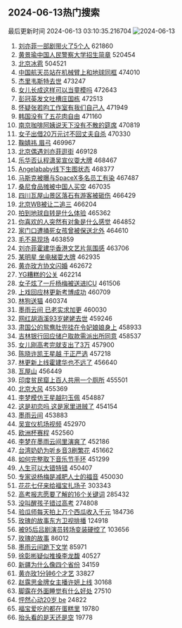 ## 2024-06-13热门搜索 
最后更新时间 2024-06-13 03:10:35.216704 
![2024-06-13](https://imgs-storage.s3.us-east-005.backblazeb2.com/20240613/2024-06-13.png?versionId=4_z8fbbed132d73df8689c40f13_f101a5086a9c3f30f_d20240612_m191035_c005_v0501010_t0011_u01718219435148) 
1. [刘亦菲一部剧带火了5个人](https://s.weibo.com/weibo?q=%23%E5%88%98%E4%BA%A6%E8%8F%B2%E4%B8%80%E9%83%A8%E5%89%A7%E5%B8%A6%E7%81%AB%E4%BA%865%E4%B8%AA%E4%BA%BA%23&t=31&band_rank=1&Refer=top) 621860
1. [黄景瑜中国人民警察大学招生简章](https://s.weibo.com/weibo?q=%23%E9%BB%84%E6%99%AF%E7%91%9C%E4%B8%AD%E5%9B%BD%E4%BA%BA%E6%B0%91%E8%AD%A6%E5%AF%9F%E5%A4%A7%E5%AD%A6%E6%8B%9B%E7%94%9F%E7%AE%80%E7%AB%A0%23&t=31&band_rank=8&Refer=top) 520454
1. [北京冰雹](https://s.weibo.com/weibo?q=%E5%8C%97%E4%BA%AC%E5%86%B0%E9%9B%B9&t=31&band_rank=2&Refer=top) 504521
1. [中国航天员站在机械臂上和地球同框](https://s.weibo.com/weibo?q=%23%E4%B8%AD%E5%9B%BD%E8%88%AA%E5%A4%A9%E5%91%98%E7%AB%99%E5%9C%A8%E6%9C%BA%E6%A2%B0%E8%87%82%E4%B8%8A%E5%92%8C%E5%9C%B0%E7%90%83%E5%90%8C%E6%A1%86%23&t=31&band_rank=3&Refer=top) 474010
1. [杰里韦斯特去世](https://s.weibo.com/weibo?q=%23%E6%9D%B0%E9%87%8C%E9%9F%A6%E6%96%AF%E7%89%B9%E5%8E%BB%E4%B8%96%23&t=31&band_rank=4&Refer=top) 473247
1. [女儿长成这样可以当童模吗](https://s.weibo.com/weibo?q=%23%E5%A5%B3%E5%84%BF%E9%95%BF%E6%88%90%E8%BF%99%E6%A0%B7%E5%8F%AF%E4%BB%A5%E5%BD%93%E7%AB%A5%E6%A8%A1%E5%90%97%23&t=31&band_rank=6&Refer=top) 472643
1. [彭冠英发文吐槽庄国栋](https://s.weibo.com/weibo?q=%23%E5%BD%AD%E5%86%A0%E8%8B%B1%E5%8F%91%E6%96%87%E5%90%90%E6%A7%BD%E5%BA%84%E5%9B%BD%E6%A0%8B%23&t=31&band_rank=5&Refer=top) 472513
1. [怀疑张若昀工作室有我们自己人](https://s.weibo.com/weibo?q=%E6%80%80%E7%96%91%E5%BC%A0%E8%8B%A5%E6%98%80%E5%B7%A5%E4%BD%9C%E5%AE%A4%E6%9C%89%E6%88%91%E4%BB%AC%E8%87%AA%E5%B7%B1%E4%BA%BA&t=31&band_rank=7&Refer=top) 471949
1. [韩国没有了五花肉自由](https://s.weibo.com/weibo?q=%23%E9%9F%A9%E5%9B%BD%E6%B2%A1%E6%9C%89%E4%BA%86%E4%BA%94%E8%8A%B1%E8%82%89%E8%87%AA%E7%94%B1%23&t=31&band_rank=9&Refer=top) 471160
1. [南京咖啡阿姨说天下没有不散的筵席](https://s.weibo.com/weibo?q=%23%E5%8D%97%E4%BA%AC%E5%92%96%E5%95%A1%E9%98%BF%E5%A7%A8%E8%AF%B4%E5%A4%A9%E4%B8%8B%E6%B2%A1%E6%9C%89%E4%B8%8D%E6%95%A3%E7%9A%84%E7%AD%B5%E5%B8%AD%23&t=31&band_rank=10&Refer=top) 470819
1. [女子出借20万元讨不回丈夫自杀](https://s.weibo.com/weibo?q=%23%E5%A5%B3%E5%AD%90%E5%87%BA%E5%80%9F20%E4%B8%87%E5%85%83%E8%AE%A8%E4%B8%8D%E5%9B%9E%E4%B8%88%E5%A4%AB%E8%87%AA%E6%9D%80%23&t=31&band_rank=12&Refer=top) 470330
1. [鞠婧祎 眉弓](https://s.weibo.com/weibo?q=%E9%9E%A0%E5%A9%A7%E7%A5%8E%20%E7%9C%89%E5%BC%93&t=31&band_rank=13&Refer=top) 469967
1. [北京偶遇刘亦菲逛街](https://s.weibo.com/weibo?q=%23%E5%8C%97%E4%BA%AC%E5%81%B6%E9%81%87%E5%88%98%E4%BA%A6%E8%8F%B2%E9%80%9B%E8%A1%97%23&t=31&band_rank=14&Refer=top) 469128
1. [乐华否认程潇吴宣仪耍大牌](https://s.weibo.com/weibo?q=%23%E4%B9%90%E5%8D%8E%E5%90%A6%E8%AE%A4%E7%A8%8B%E6%BD%87%E5%90%B4%E5%AE%A3%E4%BB%AA%E8%80%8D%E5%A4%A7%E7%89%8C%23&t=31&band_rank=15&Refer=top) 468467
1. [Angelababy线下生图状态](https://s.weibo.com/weibo?q=%23Angelababy%E7%BA%BF%E4%B8%8B%E7%94%9F%E5%9B%BE%E7%8A%B6%E6%80%81%23&t=31&band_rank=16&Refer=top) 468377
1. [马斯克被曝与SpaceX多名员工有染](https://s.weibo.com/weibo?q=%23%E9%A9%AC%E6%96%AF%E5%85%8B%E8%A2%AB%E6%9B%9D%E4%B8%8ESpaceX%E5%A4%9A%E5%90%8D%E5%91%98%E5%B7%A5%E6%9C%89%E6%9F%93%23&t=31&band_rank=18&Refer=top) 467487
1. [桑尼食品摊被中国人买空](https://s.weibo.com/weibo?q=%23%E6%A1%91%E5%B0%BC%E9%A3%9F%E5%93%81%E6%91%8A%E8%A2%AB%E4%B8%AD%E5%9B%BD%E4%BA%BA%E4%B9%B0%E7%A9%BA%23&t=31&band_rank=17&Refer=top) 467035
1. [四川瓦屋山景区落石有游客被砸伤](https://s.weibo.com/weibo?q=%23%E5%9B%9B%E5%B7%9D%E7%93%A6%E5%B1%8B%E5%B1%B1%E6%99%AF%E5%8C%BA%E8%90%BD%E7%9F%B3%E6%9C%89%E6%B8%B8%E5%AE%A2%E8%A2%AB%E7%A0%B8%E4%BC%A4%23&t=31&band_rank=33&Refer=top) 466429
1. [北京WB被让二追三](https://s.weibo.com/weibo?q=%E5%8C%97%E4%BA%ACWB%E8%A2%AB%E8%AE%A9%E4%BA%8C%E8%BF%BD%E4%B8%89&t=31&band_rank=20&Refer=top) 466204
1. [拍到地球自转是什么体验](https://s.weibo.com/weibo?q=%E6%8B%8D%E5%88%B0%E5%9C%B0%E7%90%83%E8%87%AA%E8%BD%AC%E6%98%AF%E4%BB%80%E4%B9%88%E4%BD%93%E9%AA%8C&t=31&band_rank=19&Refer=top) 465362
1. [你喜欢的人突然有对象是什么感觉](https://s.weibo.com/weibo?q=%23%E4%BD%A0%E5%96%9C%E6%AC%A2%E7%9A%84%E4%BA%BA%E7%AA%81%E7%84%B6%E6%9C%89%E5%AF%B9%E8%B1%A1%E6%98%AF%E4%BB%80%E4%B9%88%E6%84%9F%E8%A7%89%23&t=31&band_rank=21&Refer=top) 464852
1. [家门口遭捅死女孩曾被保送北外](https://s.weibo.com/weibo?q=%23%E5%AE%B6%E9%97%A8%E5%8F%A3%E9%81%AD%E6%8D%85%E6%AD%BB%E5%A5%B3%E5%AD%A9%E6%9B%BE%E8%A2%AB%E4%BF%9D%E9%80%81%E5%8C%97%E5%A4%96%23&t=31&band_rank=22&Refer=top) 464610
1. [毛不易现场](https://s.weibo.com/weibo?q=%E6%AF%9B%E4%B8%8D%E6%98%93%E7%8E%B0%E5%9C%BA&t=31&band_rank=23&Refer=top) 463859
1. [刘亦菲霍建华香港文艺片氛围感](https://s.weibo.com/weibo?q=%23%E5%88%98%E4%BA%A6%E8%8F%B2%E9%9C%8D%E5%BB%BA%E5%8D%8E%E9%A6%99%E6%B8%AF%E6%96%87%E8%89%BA%E7%89%87%E6%B0%9B%E5%9B%B4%E6%84%9F%23&t=31&band_rank=27&Refer=top) 463706
1. [某明星 坐电梯耍大牌](https://s.weibo.com/weibo?q=%E6%9F%90%E6%98%8E%E6%98%9F%20%E5%9D%90%E7%94%B5%E6%A2%AF%E8%80%8D%E5%A4%A7%E7%89%8C&t=31&band_rank=29&Refer=top) 462935
1. [黄亦玫方协文闪婚](https://s.weibo.com/weibo?q=%23%E9%BB%84%E4%BA%A6%E7%8E%AB%E6%96%B9%E5%8D%8F%E6%96%87%E9%97%AA%E5%A9%9A%23&t=31&band_rank=24&Refer=top) 462672
1. [YG糟糕的公关](https://s.weibo.com/weibo?q=%23YG%E7%B3%9F%E7%B3%95%E7%9A%84%E5%85%AC%E5%85%B3%23&t=31&band_rank=26&Refer=top) 462214
1. [女子炫了一斤杨梅被送进ICU](https://s.weibo.com/weibo?q=%23%E5%A5%B3%E5%AD%90%E7%82%AB%E4%BA%86%E4%B8%80%E6%96%A4%E6%9D%A8%E6%A2%85%E8%A2%AB%E9%80%81%E8%BF%9BICU%23&t=31&band_rank=25&Refer=top) 461506
1. [上戏回应林更新考博成功](https://s.weibo.com/weibo?q=%23%E4%B8%8A%E6%88%8F%E5%9B%9E%E5%BA%94%E6%9E%97%E6%9B%B4%E6%96%B0%E8%80%83%E5%8D%9A%E6%88%90%E5%8A%9F%23&t=31&band_rank=31&Refer=top) 460709
1. [林狗送猫](https://s.weibo.com/weibo?q=%23%E6%9E%97%E7%8B%97%E9%80%81%E7%8C%AB%23&t=31&band_rank=28&Refer=top) 460374
1. [墨雨云间 已老实求加更](https://s.weibo.com/weibo?q=%E5%A2%A8%E9%9B%A8%E4%BA%91%E9%97%B4%20%E5%B7%B2%E8%80%81%E5%AE%9E%E6%B1%82%E5%8A%A0%E6%9B%B4&t=31&band_rank=34&Refer=top) 460030
1. [网红胡涵溪93岁姥姥去世](https://s.weibo.com/weibo?q=%23%E7%BD%91%E7%BA%A2%E8%83%A1%E6%B6%B5%E6%BA%AA93%E5%B2%81%E5%A7%A5%E5%A7%A5%E5%8E%BB%E4%B8%96%23&t=31&band_rank=32&Refer=top) 459246
1. [肃国公的鸳鸯肚兜挂在令妃娘娘身上](https://s.weibo.com/weibo?q=%23%E8%82%83%E5%9B%BD%E5%85%AC%E7%9A%84%E9%B8%B3%E9%B8%AF%E8%82%9A%E5%85%9C%E6%8C%82%E5%9C%A8%E4%BB%A4%E5%A6%83%E5%A8%98%E5%A8%98%E8%BA%AB%E4%B8%8A%23&t=31&band_rank=44&Refer=top) 458933
1. [吉林银行回应储户取款需派出所同意](https://s.weibo.com/weibo?q=%23%E5%90%89%E6%9E%97%E9%93%B6%E8%A1%8C%E5%9B%9E%E5%BA%94%E5%82%A8%E6%88%B7%E5%8F%96%E6%AC%BE%E9%9C%80%E6%B4%BE%E5%87%BA%E6%89%80%E5%90%8C%E6%84%8F%23&t=31&band_rank=45&Refer=top) 458537
1. [女儿刚高考完就支出了3万](https://s.weibo.com/weibo?q=%23%E5%A5%B3%E5%84%BF%E5%88%9A%E9%AB%98%E8%80%83%E5%AE%8C%E5%B0%B1%E6%94%AF%E5%87%BA%E4%BA%863%E4%B8%87%23&t=31&band_rank=39&Refer=top) 457900
1. [陈晓许凯王星越 于正严选](https://s.weibo.com/weibo?q=%E9%99%88%E6%99%93%E8%AE%B8%E5%87%AF%E7%8E%8B%E6%98%9F%E8%B6%8A%20%E4%BA%8E%E6%AD%A3%E4%B8%A5%E9%80%89&t=31&band_rank=38&Refer=top) 457218
1. [林更新上线霍建华也不远了](https://s.weibo.com/weibo?q=%23%E6%9E%97%E6%9B%B4%E6%96%B0%E4%B8%8A%E7%BA%BF%E9%9C%8D%E5%BB%BA%E5%8D%8E%E4%B9%9F%E4%B8%8D%E8%BF%9C%E4%BA%86%23&t=31&band_rank=36&Refer=top) 456640
1. [瓦屋山](https://s.weibo.com/weibo?q=%E7%93%A6%E5%B1%8B%E5%B1%B1&t=31&band_rank=40&Refer=top) 456449
1. [印度贫民窟上百人共用一个厕所](https://s.weibo.com/weibo?q=%23%E5%8D%B0%E5%BA%A6%E8%B4%AB%E6%B0%91%E7%AA%9F%E4%B8%8A%E7%99%BE%E4%BA%BA%E5%85%B1%E7%94%A8%E4%B8%80%E4%B8%AA%E5%8E%95%E6%89%80%23&t=31&band_rank=35&Refer=top) 455501
1. [北京大风](https://s.weibo.com/weibo?q=%E5%8C%97%E4%BA%AC%E5%A4%A7%E9%A3%8E&t=31&band_rank=30&Refer=top) 455369
1. [李梦模仿王星越叼玉佩](https://s.weibo.com/weibo?q=%23%E6%9D%8E%E6%A2%A6%E6%A8%A1%E4%BB%BF%E7%8E%8B%E6%98%9F%E8%B6%8A%E5%8F%BC%E7%8E%89%E4%BD%A9%23&t=31&band_rank=32&Refer=top) 454887
1. [这是初恋吗 这是家里进贼了](https://s.weibo.com/weibo?q=%E8%BF%99%E6%98%AF%E5%88%9D%E6%81%8B%E5%90%97%20%E8%BF%99%E6%98%AF%E5%AE%B6%E9%87%8C%E8%BF%9B%E8%B4%BC%E4%BA%86&t=31&band_rank=37&Refer=top) 454154
1. [墨雨云间](https://s.weibo.com/weibo?q=%E5%A2%A8%E9%9B%A8%E4%BA%91%E9%97%B4&t=31&band_rank=46&Refer=top) 453883
1. [吴宣仪机场视频](https://s.weibo.com/weibo?q=%E5%90%B4%E5%AE%A3%E4%BB%AA%E6%9C%BA%E5%9C%BA%E8%A7%86%E9%A2%91&t=31&band_rank=43&Refer=top) 452970
1. [欧洲杯赛程](https://s.weibo.com/weibo?q=%E6%AC%A7%E6%B4%B2%E6%9D%AF%E8%B5%9B%E7%A8%8B&t=31&band_rank=47&Refer=top) 452560
1. [李梦在墨雨云间里演爽了](https://s.weibo.com/weibo?q=%E6%9D%8E%E6%A2%A6%E5%9C%A8%E5%A2%A8%E9%9B%A8%E4%BA%91%E9%97%B4%E9%87%8C%E6%BC%94%E7%88%BD%E4%BA%86&t=31&band_rank=42&Refer=top) 452186
1. [台湾奶奶为听乡音3刷繁花](https://s.weibo.com/weibo?q=%23%E5%8F%B0%E6%B9%BE%E5%A5%B6%E5%A5%B6%E4%B8%BA%E5%90%AC%E4%B9%A1%E9%9F%B33%E5%88%B7%E7%B9%81%E8%8A%B1%23&t=31&band_rank=48&Refer=top) 451662
1. [如何完整取下音乐节手环](https://s.weibo.com/weibo?q=%E5%A6%82%E4%BD%95%E5%AE%8C%E6%95%B4%E5%8F%96%E4%B8%8B%E9%9F%B3%E4%B9%90%E8%8A%82%E6%89%8B%E7%8E%AF&t=31&band_rank=49&Refer=top) 451299
1. [人生可以大错特错](https://s.weibo.com/weibo?q=%E4%BA%BA%E7%94%9F%E5%8F%AF%E4%BB%A5%E5%A4%A7%E9%94%99%E7%89%B9%E9%94%99&t=31&band_rank=50&Refer=top) 450407
1. [专家说杨梅是减肥人士的福音](https://s.weibo.com/weibo?q=%23%E4%B8%93%E5%AE%B6%E8%AF%B4%E6%9D%A8%E6%A2%85%E6%98%AF%E5%87%8F%E8%82%A5%E4%BA%BA%E5%A3%AB%E7%9A%84%E7%A6%8F%E9%9F%B3%23&t=31&band_rank=50&Refer=top) 450030
1. [花花七仔来给福宝扎场子](https://s.weibo.com/weibo?q=%23%E8%8A%B1%E8%8A%B1%E4%B8%83%E4%BB%94%E6%9D%A5%E7%BB%99%E7%A6%8F%E5%AE%9D%E6%89%8E%E5%9C%BA%E5%AD%90%23&t=31&band_rank=10&Refer=top) 303343
1. [高考报志愿要了解的16个关键词](https://s.weibo.com/weibo?q=%23%E9%AB%98%E8%80%83%E6%8A%A5%E5%BF%97%E6%84%BF%E8%A6%81%E4%BA%86%E8%A7%A3%E7%9A%8416%E4%B8%AA%E5%85%B3%E9%94%AE%E8%AF%8D%23&t=31&band_rank=3&Refer=top) 285432
1. [没叫醒孩子错过高考](https://s.weibo.com/weibo?q=%E6%B2%A1%E5%8F%AB%E9%86%92%E5%AD%A9%E5%AD%90%E9%94%99%E8%BF%87%E9%AB%98%E8%80%83&t=31&band_rank=11&Refer=top) 274808
1. [验瓜师每天拍上万个西瓜收入千元](https://s.weibo.com/weibo?q=%23%E9%AA%8C%E7%93%9C%E5%B8%88%E6%AF%8F%E5%A4%A9%E6%8B%8D%E4%B8%8A%E4%B8%87%E4%B8%AA%E8%A5%BF%E7%93%9C%E6%94%B6%E5%85%A5%E5%8D%83%E5%85%83%23&t=31&band_rank=10&Refer=top) 184736
1. [玫瑰的故事东方卫视排播](https://s.weibo.com/weibo?q=%23%E7%8E%AB%E7%91%B0%E7%9A%84%E6%95%85%E4%BA%8B%E4%B8%9C%E6%96%B9%E5%8D%AB%E8%A7%86%E6%8E%92%E6%92%AD%23&t=31&band_rank=41&Refer=top) 124918
1. [被95后吕剧演员转场变装硬控了](https://s.weibo.com/weibo?q=%23%E8%A2%AB95%E5%90%8E%E5%90%95%E5%89%A7%E6%BC%94%E5%91%98%E8%BD%AC%E5%9C%BA%E5%8F%98%E8%A3%85%E7%A1%AC%E6%8E%A7%E4%BA%86%23&t=31&band_rank=30&Refer=top) 103656
1. [玫瑰的故事](https://s.weibo.com/weibo?q=%E7%8E%AB%E7%91%B0%E7%9A%84%E6%95%85%E4%BA%8B&t=31&band_rank=47&Refer=top) 86012
1. [墨雨云间跪下文学](https://s.weibo.com/weibo?q=%23%E5%A2%A8%E9%9B%A8%E4%BA%91%E9%97%B4%E8%B7%AA%E4%B8%8B%E6%96%87%E5%AD%A6%23&t=31&band_rank=45&Refer=top) 85971
1. [徐彰彬疑似推搡李龙馥](https://s.weibo.com/weibo?q=%23%E5%BE%90%E5%BD%B0%E5%BD%AC%E7%96%91%E4%BC%BC%E6%8E%A8%E6%90%A1%E6%9D%8E%E9%BE%99%E9%A6%A5%23&t=31&band_rank=29&Refer=top) 40527
1. [新疆为什么像四个省份](https://s.weibo.com/weibo?q=%23%E6%96%B0%E7%96%86%E4%B8%BA%E4%BB%80%E4%B9%88%E5%83%8F%E5%9B%9B%E4%B8%AA%E7%9C%81%E4%BB%BD%23&t=31&band_rank=32&Refer=top) 34159
1. [黄亦玫1分钟6个才艺](https://s.weibo.com/weibo?q=%23%E9%BB%84%E4%BA%A6%E7%8E%AB1%E5%88%86%E9%92%9F6%E4%B8%AA%E6%89%8D%E8%89%BA%23&t=31&band_rank=37&Refer=top) 33827
1. [赵露思金牌女主播许妍上线](https://s.weibo.com/weibo?q=%23%E8%B5%B5%E9%9C%B2%E6%80%9D%E9%87%91%E7%89%8C%E5%A5%B3%E4%B8%BB%E6%92%AD%E8%AE%B8%E5%A6%8D%E4%B8%8A%E7%BA%BF%23&t=31&band_rank=47&Refer=top) 30168
1. [脚露在外面睡觉有什么好处](https://s.weibo.com/weibo?q=%23%E8%84%9A%E9%9C%B2%E5%9C%A8%E5%A4%96%E9%9D%A2%E7%9D%A1%E8%A7%89%E6%9C%89%E4%BB%80%E4%B9%88%E5%A5%BD%E5%A4%84%23&t=31&band_rank=48&Refer=top) 27510
1. [怦然心动20岁 be](https://s.weibo.com/weibo?q=%E6%80%A6%E7%84%B6%E5%BF%83%E5%8A%A820%E5%B2%81%20be&t=31&band_rank=29&Refer=top) 24822
1. [福宝爱吃的都在蛋糕里](https://s.weibo.com/weibo?q=%23%E7%A6%8F%E5%AE%9D%E7%88%B1%E5%90%83%E7%9A%84%E9%83%BD%E5%9C%A8%E8%9B%8B%E7%B3%95%E9%87%8C%23&t=31&band_rank=49&Refer=top) 19780
1. [抬头看的是天还是空](https://s.weibo.com/weibo?q=%23%E6%8A%AC%E5%A4%B4%E7%9C%8B%E7%9A%84%E6%98%AF%E5%A4%A9%E8%BF%98%E6%98%AF%E7%A9%BA%23&t=31&band_rank=50&Refer=top) 19778
